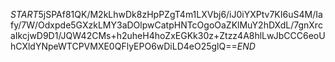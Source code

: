 $START$5jSPAf81QK/M2kLhwDk8zHpPZgT4m1LXVbj6/iJ0iYXPtv7KI6uS4M/Iafy/7W/Odxpde5GXzkLMY3aDOlpwCatpHNTcOgoOaZKlMuY2hDXdL/7gnXrcaIkcjwD9D1/JQW42CMs+h2uheH4hoZxEGKk30z+Ztzz4A8hlLwJbCCC6eoUhCXldYNpeWTCPVMXE0QFlyEPO6wDiLD4eO25glQ==$END$